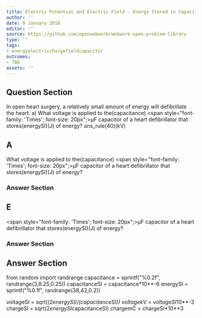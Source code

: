 ```yaml
---
title: Electric Potential and Electric Field - Energy Stored in Capacitors
author: ''
date: 9 January 2018
editor: ''
source: https://github.com/openwebwork/webwork-open-problem-library
type: ''
tags:
- energyelectricchargefieldcapacitor
outcomes:
- TBD
assets: ''
---
```


## Question Section 

In open heart surgery, a relatively small amount of energy will defibrillate the heart.
a) What voltage is applied to the(capacitance) <span style="font-family: 'Times'; font-size: 20px";>&mu;F<span> capacitor of a heart defibrillator that stores(energySI)(J) of energy?
ans_rule(40)(kV)

## A
What voltage is applied to the(capacitance) <span style="font-family: 'Times'; font-size: 20px";>&mu;F<span> capacitor of a heart defibrillator that stores(energySI)(J) of energy?
### Answer Section
## E
<span style="font-family: 'Times'; font-size: 20px";>&mu;F<span> capacitor of a heart defibrillator that stores(energySI)(J) of energy?
### Answer Section


## Answer Section

from random import randrange
capacitance = sprintf("%0.2f", randrange(3,8.25,0.25))
capacitanceSI = capacitance*10**-6
energySI = sprintf("%0.1f", randrange(38,42,0.2))

voltageSI = sqrt((2*energySI)/(capacitanceSI))
voltagekV = voltageSI*10**-3
chargeSI = sqrt(2*energySI*capacitanceSI)
chargemC = chargeSI*10**3